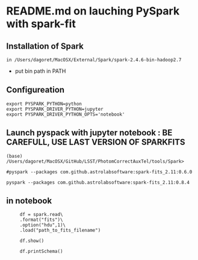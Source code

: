 # README.md on lauching PySpark with spark-fit


## Installation of Spark

    in /Users/dagoret/MacOSX/External/Spark/spark-2.4.6-bin-hadoop2.7



- put bin path in PATH   

## Configureation
    export PYSPARK_PYTHON=python
    export PYSPARK_DRIVER_PYTHON=jupyter
    export PYSPARK_DRIVER_PYTHON_OPTS='notebook' 		



## Launch pyspack with jupyter notebook : BE CAREFULL, USE LAST VERSION OF SPARKFITS


    (base) /Users/dagoret/MacOSX/GitHub/LSST/PhotomCorrectAuxTel/tools/Spark>

    #pyspark --packages com.github.astrolabsoftware:spark-fits_2.11:0.6.0 

    pyspark --packages com.github.astrolabsoftware:spark-fits_2.11:0.8.4

## in notebook

         df = spark.read\
         .format("fits")\
         .option("hdu",1)\
         .load("path_to_fits_filename")

         df.show()

         df.printSchema() 	
